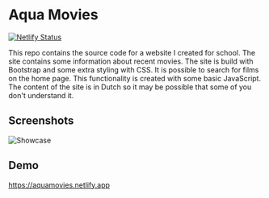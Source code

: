 
# Aqua Movies

[![Netlify Status](https://api.netlify.com/api/v1/badges/6adcca53-45ad-4286-8530-963e7b45e708/deploy-status)](https://app.netlify.com/sites/aquamovies/deploys)

This repo contains the source code for a website I created for school. 
The site contains some information about recent movies. 
The site is build with Bootstrap and some extra styling with CSS. 
It is possible to search for films on the home page. This functionality is created with some basic JavaScript. 
The content of the site is in Dutch so it may be possible that some of you don't understand it. 
## Screenshots

![Showcase](https://i.imgur.com/WgGtb4e.jpeg)


## Demo

https://aquamovies.netlify.app
